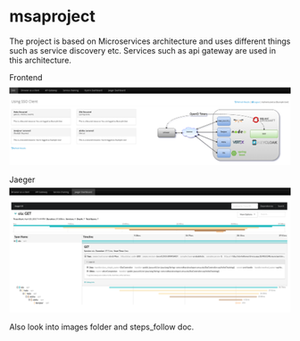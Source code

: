 # msaproject

The project is based on Microservices architecture and uses different things such as service discovery etc.
Services such as api gateway are used in this architecture.


Frontend
![alt text](https://github.com/ravichalla/msaproject/blob/master/images/frontend.png?raw=true)

Jaeger
![alt text](https://github.com/ravichalla/msaproject/blob/master/images/jaeger.png?raw=true)

Also look into images folder and steps_follow doc.
